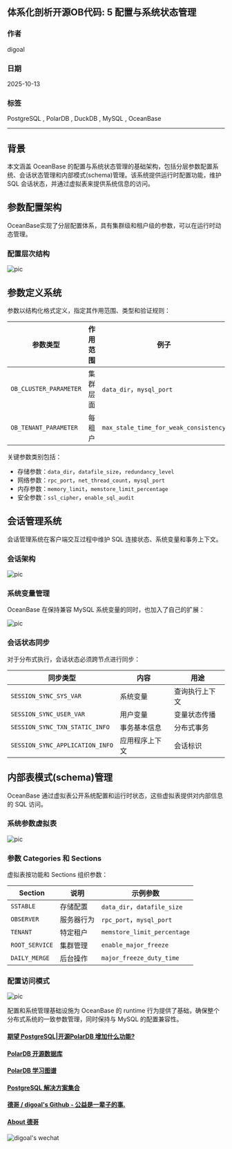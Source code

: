 ## 体系化剖析开源OB代码: 5 配置与系统状态管理       
                                                      
### 作者                                                      
digoal                                                      
                                                      
### 日期                                                      
2025-10-13                                                     
                                                      
### 标签                                                      
PostgreSQL , PolarDB , DuckDB , MySQL , OceanBase                            
                                                      
----                                                      
                                                      
## 背景                  
本文涵盖 OceanBase 的配置与系统状态管理的基础架构，包括分层参数配置系统、会话状态管理和内部模式(schema)管理。该系统提供运行时配置功能，维护 SQL 会话状态，并通过虚拟表来提供系统信息的访问。  
  
## 参数配置架构  
OceanBase实现了分层配置体系，具有集群级和租户级的参数，可以在运行时动态管理。  
  
### 配置层次结构  
  
![pic](20251013_10_pic_001.jpg)  
  
## 参数定义系统  
参数以结构化格式定义，指定其作用范围、类型和验证规则：  
  
参数类型	| 作用范围	| 例子  
---|---|---  
`OB_CLUSTER_PARAMETER`	| 集群层面 |	`data_dir`，`mysql_port`  
`OB_TENANT_PARAMETER`	| 每租户 |	`max_stale_time_for_weak_consistency`  
  
关键参数类别包括：  
- 存储参数：`data_dir`，`datafile_size`，`redundancy_level`  
- 网络参数：`rpc_port`，`net_thread_count`，`mysql_port`  
- 内存参数：`memory_limit`，`memstore_limit_percentage`  
- 安全参数：`ssl_cipher`，`enable_sql_audit`  
  
## 会话管理系统  
会话管理系统在客户端交互过程中维护 SQL 连接状态、系统变量和事务上下文。  
  
### 会话架构  
  
![pic](20251013_10_pic_002.jpg)  
  
### 系统变量管理  
OceanBase 在保持兼容 MySQL 系统变量的同时，也加入了自己的扩展：  
  
![pic](20251013_10_pic_003.jpg)  
  
### 会话状态同步  
对于分布式执行，会话状态必须跨节点进行同步：  
  
同步类型	| 内容	| 用途  
---|---|---  
`SESSION_SYNC_SYS_VAR`	| 系统变量	| 查询执行上下文  
`SESSION_SYNC_USER_VAR`	| 用户变量	| 变量状态传播  
`SESSION_SYNC_TXN_STATIC_INFO`	| 事务基本信息	| 分布式事务  
`SESSION_SYNC_APPLICATION_INFO`	| 应用程序上下文	| 会话标识  
  
## 内部表模式(schema)管理  
OceanBase 通过虚拟表公开系统配置和运行时状态，这些虚拟表提供对内部信息的 SQL 访问。  
  
### 系统参数虚拟表  
  
![pic](20251013_10_pic_004.jpg)  
  
  
### 参数 Categories 和 Sections  
虚拟表按功能和 Sections 组织参数：  
  
Section	| 说明 	| 示例参数  
---|---|---  
`SSTABLE`	| 存储配置	| `data_dir`，`datafile_size`  
`OBSERVER`	| 服务器行为	| `rpc_port`，`mysql_port`  
`TENANT`	| 特定租户	| `memstore_limit_percentage`  
`ROOT_SERVICE`	| 集群管理	| `enable_major_freeze`  
`DAILY_MERGE`	| 后台操作	| `major_freeze_duty_time`  
  
  
### 配置访问模式  
  
![pic](20251013_10_pic_005.jpg)  
  
配置和系统管理基础设施为 OceanBase 的 runtime 行为提供了基础，确保整个分布式系统的一致参数管理，同时保持与 MySQL 的配置兼容性。  
    
#### [期望 PostgreSQL|开源PolarDB 增加什么功能?](https://github.com/digoal/blog/issues/76 "269ac3d1c492e938c0191101c7238216")
  
  
#### [PolarDB 开源数据库](https://openpolardb.com/home "57258f76c37864c6e6d23383d05714ea")
  
  
#### [PolarDB 学习图谱](https://www.aliyun.com/database/openpolardb/activity "8642f60e04ed0c814bf9cb9677976bd4")
  
  
#### [PostgreSQL 解决方案集合](../201706/20170601_02.md "40cff096e9ed7122c512b35d8561d9c8")
  
  
#### [德哥 / digoal's Github - 公益是一辈子的事.](https://github.com/digoal/blog/blob/master/README.md "22709685feb7cab07d30f30387f0a9ae")
  
  
#### [About 德哥](https://github.com/digoal/blog/blob/master/me/readme.md "a37735981e7704886ffd590565582dd0")
  
  
![digoal's wechat](../pic/digoal_weixin.jpg "f7ad92eeba24523fd47a6e1a0e691b59")
  
